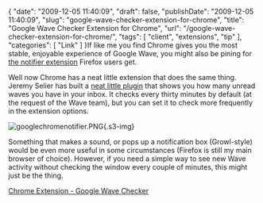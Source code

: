 {
    "date": "2009-12-05 11:40:09",
    "draft": false,
    "publishDate": "2009-12-05 11:40:09",
    "slug": "google-wave-checker-extension-for-chrome",
    "title": "Google Wave Checker Extension for Chrome",
    "url": "\/google-wave-checker-extension-for-chrome\/",
    "tags": [
        "client",
        "extensions",
        "tip"
    ],
    "categories": [
        "Link"
    ]
}If like me you find Chrome gives you the most stable, enjoyable
experience of Google Wave, you might also be pining for [the notifier
extension](https://addons.mozilla.org/en-US/firefox/addon/14973) Firefox
users get.

Well now Chrome has a neat little extension that does the same thing.
Jeremy Selier has built a [neat little
plugin](http://www.jeremyselier.com/entry/chrome-extension-google-wave-checker)
that shows you how many unread waves you have in your inbox. It checks
every thirty minutes by default (at the request of the Wave team), but
you can set it to check more frequently in the extension options.

![googlechromenotifier.PNG](//turbo.geekorium.com.au/images/googlechromenotifier.PNG){.s3-img}

Something that makes a sound, or pops up a notification box
(Growl-style) would be even more useful in some circumstances (Firefox
is still my main browser of choice). However, if you need a simple way
to see new Wave activity without checking the window every couple of
minutes, this might just be the thing.

[Chrome Extension - Google Wave
Checker](http://www.jeremyselier.com/entry/chrome-extension-google-wave-checker)